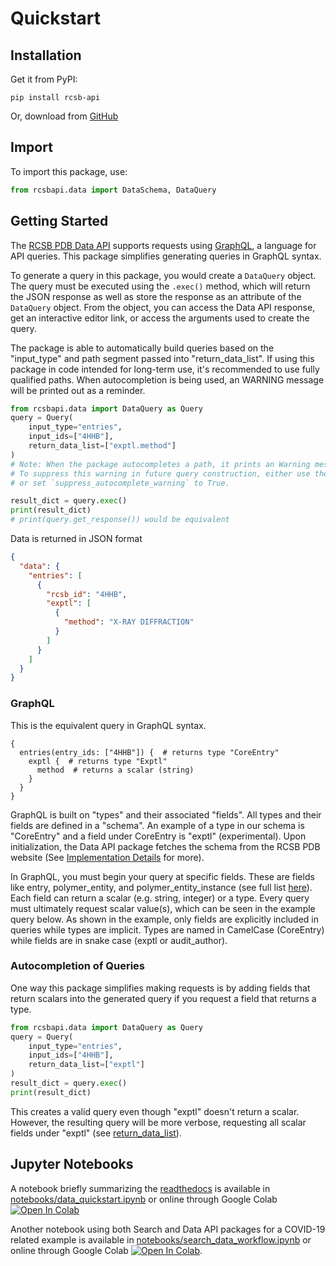 # Quickstart

## Installation
Get it from PyPI:

    pip install rcsb-api

Or, download from [GitHub](https://github.com/rcsb/py-rcsb-api)

## Import
To import this package, use:
```python
from rcsbapi.data import DataSchema, DataQuery
```

## Getting Started
The [RCSB PDB Data API](https://data.rcsb.org) supports requests using [GraphQL](https://graphql.org/), a language for API queries. This package simplifies generating queries in GraphQL syntax. 

To generate a query in this package, you would create a `DataQuery` object. The query must be executed using the `.exec()` method, which will return the JSON response as well as store the response as an attribute of the `DataQuery` object. From the object, you can access the Data API response, get an interactive editor link, or access the arguments used to create the query.

The package is able to automatically build queries based on the "input_type" and path segment passed into "return_data_list". If using this package in code intended for long-term use, it's recommended to use fully qualified paths. When autocompletion is being used, an WARNING message will be printed out as a reminder.


```python
from rcsbapi.data import DataQuery as Query
query = Query(
    input_type="entries",
    input_ids=["4HHB"],
    return_data_list=["exptl.method"]
)
# Note: When the package autocompletes a path, it prints an Warning message
# To suppress this warning in future query construction, either use the printed fully qualified path
# or set `suppress_autocomplete_warning` to True.

result_dict = query.exec()
print(result_dict)
# print(query.get_response()) would be equivalent
```
Data is returned in JSON format
```json
{
  "data": {
    "entries": [
      {
        "rcsb_id": "4HHB",
        "exptl": [
          {
            "method": "X-RAY DIFFRACTION"
          }
        ]
      }
    ]
  }
}
```

### GraphQL
This is the equivalent query in GraphQL syntax.
```
{
  entries(entry_ids: ["4HHB"]) {  # returns type "CoreEntry"
    exptl {  # returns type "Exptl"
      method  # returns a scalar (string)
    }
  }
}
```
GraphQL is built on "types" and their associated "fields". All types and their fields are defined in a "schema". An example of a type in our schema is "CoreEntry" and a field under CoreEntry is "exptl" (experimental). Upon initialization, the Data API package fetches the schema from the RCSB PDB website (See [Implementation Details](implementation_details.md) for more). 

In GraphQL, you must begin your query at specific fields. These are fields like entry, polymer_entity, and polymer_entity_instance (see full list [here](query_construction.md#input-type)). Each field can return a scalar (e.g. string, integer) or a type. Every query must ultimately request scalar value(s), which can be seen in the example query below. As shown in the example, only fields are explicitly included in queries while types are implicit. Types are named in CamelCase (CoreEntry) while fields are in snake case (exptl or audit_author).

### Autocompletion of Queries
One way this package simplifies making requests is by adding fields that return scalars into the generated query if you request a field that returns a type.
```python
from rcsbapi.data import DataQuery as Query
query = Query(
    input_type="entries",
    input_ids=["4HHB"],
    return_data_list=["exptl"]
)
result_dict = query.exec()
print(result_dict)
```
This creates a valid query even though "exptl" doesn't return a scalar. However, the resulting query will be more verbose, requesting all scalar fields under "exptl" (see [return_data_list](query_construction.md#return-data-list)).

## Jupyter Notebooks
A notebook briefly summarizing the [readthedocs](https://rcsbapi.readthedocs.io/en/latest/index.html) is available in [notebooks/data_quickstart.ipynb](notebooks/data_quickstart.ipynb) or online through Google Colab <a href="https://colab.research.google.com/github/rcsb/py-rcsb-api/blob/master/notebooks/data_quickstart.ipynb" target="_parent"><img src="https://colab.research.google.com/assets/colab-badge.svg" alt="Open In Colab"/></a>

Another notebook using both Search and Data API packages for a COVID-19 related example is available in [notebooks/search_data_workflow.ipynb](notebooks/search_data_workflow.ipynb) or online through Google Colab <a href="https://colab.research.google.com/github/rcsb/py-rcsb-api/blob/master/notebooks/search_data_workflow.ipynb" target="_parent"><img src="https://colab.research.google.com/assets/colab-badge.svg" alt="Open In Colab"/></a>.